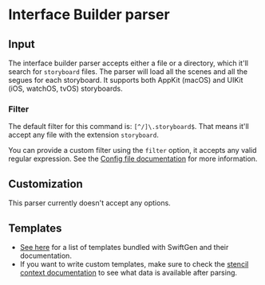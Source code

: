 # Interface Builder parser

## Input

The interface builder parser accepts either a file or a directory, which it'll search for `storyboard` files. The parser will load all the scenes and all the segues for each storyboard. It supports both AppKit (macOS) and UIKit (iOS, watchOS, tvOS) storyboards.

### Filter

The default filter for this command is: `[^/]\.storyboard$`. That means it'll accept any file with the extension `storyboard`.

You can provide a custom filter using the `filter` option, it accepts any valid regular expression. See the [Config file documentation](../ConfigFile.md) for more information.

## Customization

This parser currently doesn't accept any options.

## Templates

* [See here](../templates/ib) for a list of templates bundled with SwiftGen and their documentation.
* If you want to write custom templates, make sure to check the [stencil context documentation](../SwiftGenKit%20Contexts/ib.md) to see what data is available after parsing.
